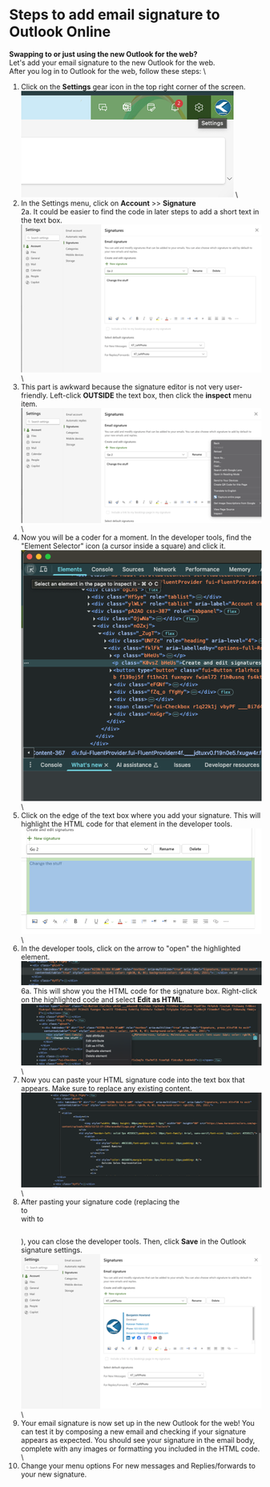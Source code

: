 # Steps to add email signature to Outlook Online
__Swapping to or just using the new Outlook for the web?__ \
Let's add your email signature to the new Outlook for the web. \
After you log in to Outlook for the web, follow these steps: \
1. Click on the **Settings** gear icon in the top right corner of the screen. \
![Settings Gear Icon](https://raw.githubusercontent.com/Karavan-Trailers/How-To-Sheets/main/img/esig/webOutlook/StepOne.png)  \
2. In the Settings menu, click on  **Account** >> **Signature** \
 2a. It could be easier to find the code in later steps to add a short text in the text box. \
![Account Signature](https://raw.githubusercontent.com/Karavan-Trailers/How-To-Sheets/main/img/esig/webOutlook/StepTwo.png)  \
3. This part is awkward because the signature editor is not very user-friendly. Left-click **OUTSIDE** the text box, then click the **inspect** menu item. \
![Inspect Element](https://raw.githubusercontent.com/Karavan-Trailers/How-To-Sheets/main/img/esig/webOutlook/StepThree.png)  \
4. Now you will be a coder for a moment. In the developer tools, find the "Element Selector" icon (a cursor inside a square) and click it. \
![Element Selector](https://raw.githubusercontent.com/Karavan-Trailers/How-To-Sheets/main/img/esig/webOutlook/StepFour.png)  \
 5. Click on the edge of the text box where you add your signature. This will highlight the HTML code for that element in the developer tools.  \
 ![Highlight Element](https://raw.githubusercontent.com/Karavan-Trailers/How-To-Sheets/main/img/esig/webOutlook/StepFive.png)  \
6. In the developer tools, click on the arrow to "open" the highlighted element. \
![Edit as HTML](https://raw.githubusercontent.com/Karavan-Trailers/How-To-Sheets/main/img/esig/webOutlook/StepSix.png)  \
6a. This will show you the HTML code for the signature box. Right-click on the highlighted code and select **Edit as HTML**. \
![Edit as HTML](https://raw.githubusercontent.com/Karavan-Trailers/How-To-Sheets/main/img/esig/webOutlook/StepSix2.png)  \
7. Now you can paste your HTML signature code into the text box that appears. Make sure to replace any existing content. \
![Paste HTML Signature](https://raw.githubusercontent.com/Karavan-Trailers/How-To-Sheets/main/img/esig/webOutlook/StepSeven.png)  \
8. After pasting your signature code (replacing the <div> to <div> with <table> to <table>), you can close the developer tools. Then, click **Save** in the Outlook signature settings. \
![Save Signature](https://raw.githubusercontent.com/Karavan-Trailers/How-To-Sheets/main/img/esig/webOutlook/fin.png)  \
9. Your email signature is now set up in the new Outlook for the web! You can test it by composing a new email and checking if your signature appears as expected. You should see your signature in the email body, complete with any images or formatting you included in the HTML code. \
10. Change your menu options For new  messages and Replies/forwards to your new signature.
